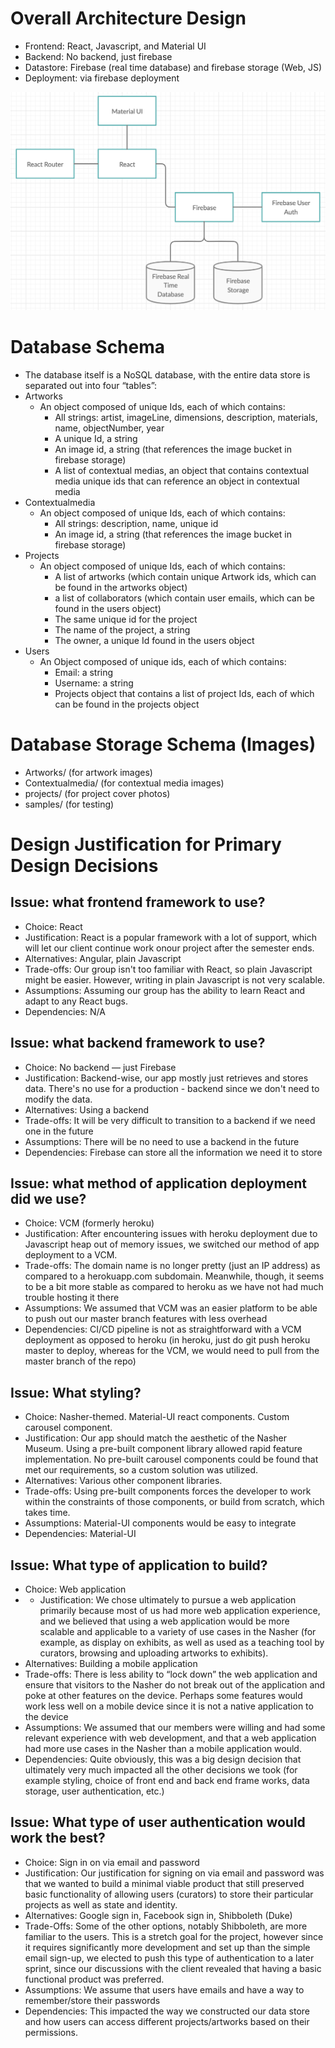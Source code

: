 # Overall Architecture Design
- Frontend: React, Javascript, and Material UI
- Backend: No backend, just firebase
- Datastore: Firebase (real time database) and firebase storage (Web, JS)
- Deployment: via firebase deployment

![](OverallArchitecture.png)

# Database Schema

- The database itself is a NoSQL database, with the entire data store is separated out into four “tables”: 
- Artworks
  - An object composed of unique Ids, each of which contains:
    - All strings: artist, imageLine, dimensions, description, materials, name, objectNumber, year
    - A unique Id, a string
    - An image id, a string (that references the image bucket in firebase storage)
    - A list of contextual medias, an object that contains contextual media unique ids that can reference an object in contextual media
- Contextualmedia
  - An object composed of unique Ids, each of which contains:
    - All strings: description, name, unique id
    - An image id, a string (that references the image bucket in firebase storage)
- Projects
  - An object composed of unique Ids, each of which contains:
    - A list of artworks (which contain unique Artwork ids, which can be found in the artworks object)
    - a list of collaborators (which contain user emails, which can be found in the users object)
    - The same unique id for the project
    - The name of the project, a string
    - The owner, a unique Id found in the users object
- Users
  - An Object composed of unique ids, each of which contains:
    - Email: a string
    - Username: a string
    - Projects object that contains a list of project Ids, each of which can be found in the projects object

# Database Storage Schema (Images)
- Artworks/ (for artwork images)
- Contextualmedia/ (for contextual media images)
- projects/ (for project cover photos)
- samples/ (for testing)

# Design Justification for Primary Design Decisions

## Issue: what frontend framework to use?

- Choice: React
- Justification: React is a popular framework with a lot of support, which will let our client continue work onour project after the semester ends.
- Alternatives: Angular, plain Javascript
- Trade-offs: Our group isn't too familiar with React, so plain Javascript might be easier. However, writing in plain Javascript is not very scalable.
- Assumptions: Assuming our group has the ability to learn React and adapt to any React bugs.
- Dependencies: N/A


## Issue: what backend framework to use?

- Choice: No backend — just Firebase
- Justification: Backend-wise, our app mostly just retrieves and stores data. There's no use for a production - backend since we don't need to modify the data.
- Alternatives: Using a backend
- Trade-offs: It will be very difficult to transition to a backend if we need one in the future
- Assumptions: There will be no need to use a backend in the future
- Dependencies: Firebase can store all the information we need it to store


## Issue: what method of application deployment did we use?

- Choice: VCM (formerly heroku)
- Justification: After encountering issues with heroku deployment due to Javascript heap out of memory issues, we switched our method of app deployment to a VCM.
- Trade-offs: The domain name is no longer pretty (just an IP address) as compared to a herokuapp.com subdomain. Meanwhile, though, it seems to be a bit more stable as compared to heroku as we have not had much trouble hosting it there
- Assumptions: We assumed that VCM was an easier platform to be able to push out our master branch features with less overhead
- Dependencies: CI/CD pipeline is not as straightforward with a VCM deployment as opposed to heroku (in heroku, just do git push heroku master to deploy, whereas for the VCM, we would need to pull from the master branch of the repo)


## Issue: What styling?

- Choice: Nasher-themed. Material-UI react components. Custom carousel component.
- Justification: Our app should match the aesthetic of the Nasher Museum. Using a pre-built component library allowed rapid feature implementation. No pre-built carousel components could be found that met our requirements, so a custom solution was utilized.
- Alternatives: Various other component libraries.
- Trade-offs: Using pre-built components forces the developer to work within the constraints of those components, or build from scratch, which takes time.
- Assumptions: Material-UI components would be easy to integrate
- Dependencies: Material-UI


## Issue: What type of application to build?

- Choice: Web application
- - Justification: We chose ultimately to pursue a web application primarily because most of us had more web application experience, and we believed that using a web application would be more scalable and applicable to a variety of use cases in the Nasher (for example, as display on exhibits, as well as used as a teaching tool by curators, browsing and uploading artworks to exhibits).
- Alternatives: Building a mobile application
- Trade-offs: There is less ability to “lock down” the web application and ensure that visitors to the Nasher do not break out of the application and poke at other features on the device. Perhaps some features would work less well on a mobile device since it is not a native application to the device
- Assumptions: We assumed that our members were willing and had some relevant experience with web development, and that a web application had more use cases in the Nasher than a mobile application would.
- Dependencies: Quite obviously, this was a big design decision that ultimately very much impacted all the other decisions we took (for example styling, choice of front end and back end frame works, data storage, user authentication, etc.)


## Issue: What type of user authentication would work the best?

- Choice: Sign in on via email and password
- Justification: Our justification for signing on via email and password was that we wanted to build a minimal viable product that still preserved basic functionality of allowing users (curators) to store their particular projects as well as state and identity.
- Alternatives: Google sign in, Facebook sign in, Shibboleth (Duke)
- Trade-Offs: Some of the other options, notably Shibboleth, are more familiar to the users. This is a stretch goal for the project, however since it requires significantly more development and set up than the simple email sign-up, we elected to push this type of authentication to a later sprint, since our discussions with the client revealed that having a basic functional product was preferred.
- Assumptions: We assume that users have emails and have a way to remember/store their passwords
- Dependencies: This impacted the way we constructed our data store and how users can access different projects/artworks based on their permissions.
